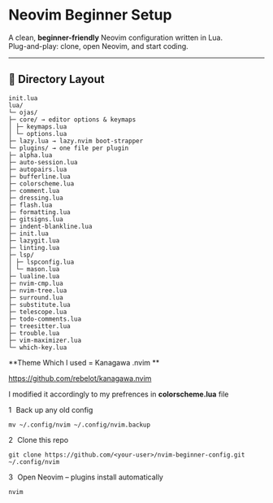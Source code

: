 # Neovim Beginner Setup

A clean, **beginner-friendly** Neovim configuration written in Lua.  
Plug-and-play: clone, open Neovim, and start coding.

---

## 📁 Directory Layout

```
init.lua
lua/
└─ ojas/
├─ core/ → editor options & keymaps
│ ├─ keymaps.lua
│ └─ options.lua
├─ lazy.lua → lazy.nvim boot-strapper
└─ plugins/ → one file per plugin
├─ alpha.lua
├─ auto-session.lua
├─ autopairs.lua
├─ bufferline.lua
├─ colorscheme.lua
├─ comment.lua
├─ dressing.lua
├─ flash.lua
├─ formatting.lua
├─ gitsigns.lua
├─ indent-blankline.lua
├─ init.lua
├─ lazygit.lua
├─ linting.lua
├─ lsp/
│ ├─ lspconfig.lua
│ └─ mason.lua
├─ lualine.lua
├─ nvim-cmp.lua
├─ nvim-tree.lua
├─ surround.lua
├─ substitute.lua
├─ telescope.lua
├─ todo-comments.lua
├─ treesitter.lua
├─ trouble.lua
├─ vim-maximizer.lua
└─ which-key.lua
```

**Theme Which I used = Kanagawa .nvim **

https://github.com/rebelot/kanagawa.nvim

I modified it accordingly to my prefrences in **colorscheme.lua** file

1 Back up any old config

```
mv ~/.config/nvim ~/.config/nvim.backup
```

2 Clone this repo

```
git clone https://github.com/<your-user>/nvim-beginner-config.git ~/.config/nvim
```

3 Open Neovim – plugins install automatically

```
nvim

```
